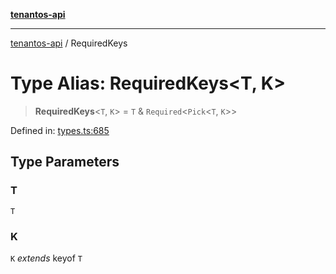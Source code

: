 [**tenantos-api**](../README.md)

***

[tenantos-api](../globals.md) / RequiredKeys

# Type Alias: RequiredKeys\<T, K\>

> **RequiredKeys**\<`T`, `K`\> = `T` & `Required`\<`Pick`\<`T`, `K`\>\>

Defined in: [types.ts:685](https://github.com/shadmanZero/tenantos-api/blob/1c7b7035084787c8e7500a348d67d47efa9ca53a/src/types.ts#L685)

## Type Parameters

### T

`T`

### K

`K` *extends* keyof `T`
